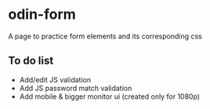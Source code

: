 # odin-form
A page to practice form elements and its corresponding css


## To do list
- Add/edit JS validation
- Add JS password match validation
- Add mobile & bigger monitor ui (created only for 1080p)
